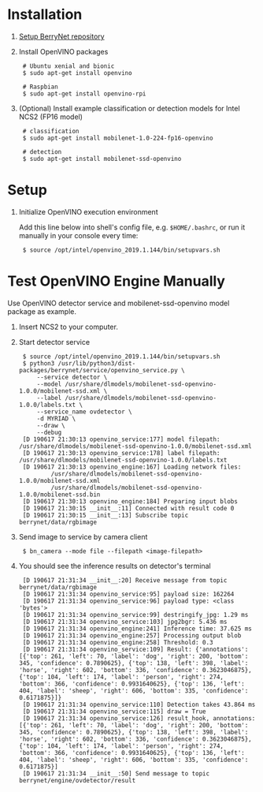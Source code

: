 # Installation

1. [Setup BerryNet repository](https://github.com/DT42/BerryNet-repo)
1. Install OpenVINO packages

        # Ubuntu xenial and bionic
        $ sudo apt-get install openvino
    
        # Raspbian
        $ sudo apt-get install openvino-rpi

1. (Optional) Install example classification or detection models for Intel NCS2 (FP16 model)

        # classification
        $ sudo apt-get install mobilenet-1.0-224-fp16-openvino
    
        # detection
        $ sudo apt-get install mobilenet-ssd-openvino

# Setup

1. Initialize OpenVINO execution environment

    Add this line below into shell's config file, e.g. `$HOME/.bashrc`, or run it manually in your console every time:

        $ source /opt/intel/openvino_2019.1.144/bin/setupvars.sh

# Test OpenVINO Engine Manually

Use OpenVINO detector service and mobilenet-ssd-openvino model package as example.

1. Insert NCS2 to your computer.
1. Start detector service

        $ source /opt/intel/openvino_2019.1.144/bin/setupvars.sh 
        $ python3 /usr/lib/python3/dist-packages/berrynet/service/openvino_service.py \
            --service detector \
            --model /usr/share/dlmodels/mobilenet-ssd-openvino-1.0.0/mobilenet-ssd.xml \
            --label /usr/share/dlmodels/mobilenet-ssd-openvino-1.0.0/labels.txt \
            --service_name ovdetector \
            -d MYRIAD \
            --draw \
            --debug
        [D 190617 21:30:13 openvino_service:177] model filepath: /usr/share/dlmodels/mobilenet-ssd-openvino-1.0.0/mobilenet-ssd.xml
        [D 190617 21:30:13 openvino_service:178] label filepath: /usr/share/dlmodels/mobilenet-ssd-openvino-1.0.0/labels.txt
        [D 190617 21:30:13 openvino_engine:167] Loading network files:
                /usr/share/dlmodels/mobilenet-ssd-openvino-1.0.0/mobilenet-ssd.xml
                /usr/share/dlmodels/mobilenet-ssd-openvino-1.0.0/mobilenet-ssd.bin
        [D 190617 21:30:13 openvino_engine:184] Preparing input blobs
        [D 190617 21:30:15 __init__:11] Connected with result code 0
        [D 190617 21:30:15 __init__:13] Subscribe topic berrynet/data/rgbimage

1. Send image to service by camera client

        $ bn_camera --mode file --filepath <image-filepath>

1. You should see the inference results on detector's terminal

        [D 190617 21:31:34 __init__:20] Receive message from topic berrynet/data/rgbimage
        [D 190617 21:31:34 openvino_service:95] payload size: 162264
        [D 190617 21:31:34 openvino_service:96] payload type: <class 'bytes'>
        [D 190617 21:31:34 openvino_service:99] destringify_jpg: 1.29 ms
        [D 190617 21:31:34 openvino_service:103] jpg2bgr: 5.436 ms
        [D 190617 21:31:34 openvino_engine:241] Inference time: 37.625 ms
        [D 190617 21:31:34 openvino_engine:257] Processing output blob
        [D 190617 21:31:34 openvino_engine:258] Threshold: 0.3
        [D 190617 21:31:34 openvino_service:109] Result: {'annotations': [{'top': 261, 'left': 70, 'label': 'dog', 'right': 200, 'bottom': 345, 'confidence': 0.7890625}, {'top': 138, 'left': 398, 'label': 'horse', 'right': 602, 'bottom': 336, 'confidence': 0.3623046875}, {'top': 104, 'left': 174, 'label': 'person', 'right': 274, 'bottom': 366, 'confidence': 0.9931640625}, {'top': 136, 'left': 404, 'label': 'sheep', 'right': 606, 'bottom': 335, 'confidence': 0.6171875}]}
        [D 190617 21:31:34 openvino_service:110] Detection takes 43.864 ms
        [D 190617 21:31:34 openvino_service:115] draw = True
        [D 190617 21:31:34 openvino_service:126] result_hook, annotations: [{'top': 261, 'left': 70, 'label': 'dog', 'right': 200, 'bottom': 345, 'confidence': 0.7890625}, {'top': 138, 'left': 398, 'label': 'horse', 'right': 602, 'bottom': 336, 'confidence': 0.3623046875}, {'top': 104, 'left': 174, 'label': 'person', 'right': 274, 'bottom': 366, 'confidence': 0.9931640625}, {'top': 136, 'left': 404, 'label': 'sheep', 'right': 606, 'bottom': 335, 'confidence': 0.6171875}]
        [D 190617 21:31:34 __init__:50] Send message to topic berrynet/engine/ovdetector/result
